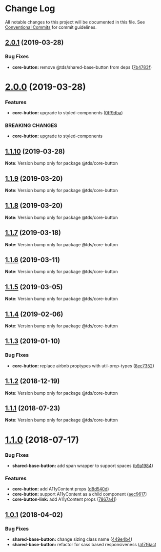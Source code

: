# Change Log

All notable changes to this project will be documented in this file.
See [Conventional Commits](https://conventionalcommits.org) for commit guidelines.

## [2.0.1](https://github.com/telusdigital/tds/compare/@tds/core-button@2.0.0...@tds/core-button@2.0.1) (2019-03-28)


### Bug Fixes

* **core-button:** remove @tds/shared-base-button from deps ([7b4783f](https://github.com/telusdigital/tds/commit/7b4783f))





# [2.0.0](https://github.com/telusdigital/tds/compare/@tds/core-button@1.1.10...@tds/core-button@2.0.0) (2019-03-28)


### Features

* **core-button:** upgrade to styled-components ([0ff9dba](https://github.com/telusdigital/tds/commit/0ff9dba))


### BREAKING CHANGES

* **core-button:** upgrade to styled-components





## [1.1.10](https://github.com/telusdigital/tds/compare/@tds/core-button@1.1.9...@tds/core-button@1.1.10) (2019-03-28)

**Note:** Version bump only for package @tds/core-button





## [1.1.9](https://github.com/telusdigital/tds/compare/@tds/core-button@1.1.8...@tds/core-button@1.1.9) (2019-03-20)

**Note:** Version bump only for package @tds/core-button





## [1.1.8](https://github.com/telusdigital/tds/compare/@tds/core-button@1.1.7...@tds/core-button@1.1.8) (2019-03-20)

**Note:** Version bump only for package @tds/core-button





## [1.1.7](https://github.com/telusdigital/tds/compare/@tds/core-button@1.1.6...@tds/core-button@1.1.7) (2019-03-18)

**Note:** Version bump only for package @tds/core-button





## [1.1.6](https://github.com/telusdigital/tds/compare/@tds/core-button@1.1.5...@tds/core-button@1.1.6) (2019-03-11)

**Note:** Version bump only for package @tds/core-button





## [1.1.5](https://github.com/telusdigital/tds/compare/@tds/core-button@1.1.4...@tds/core-button@1.1.5) (2019-03-05)

**Note:** Version bump only for package @tds/core-button





## [1.1.4](https://github.com/telusdigital/tds/compare/@tds/core-button@1.1.3...@tds/core-button@1.1.4) (2019-02-06)

**Note:** Version bump only for package @tds/core-button





## [1.1.3](https://github.com/telusdigital/tds/compare/@tds/core-button@1.1.2...@tds/core-button@1.1.3) (2019-01-10)

### Bug Fixes

- **core-button:** replace airbnb proptypes with util-prop-types ([8ec7352](https://github.com/telusdigital/tds/commit/8ec7352))

<a name="1.1.2"></a>

## [1.1.2](https://github.com/telusdigital/tds/compare/@tds/core-button@1.1.1...@tds/core-button@1.1.2) (2018-12-19)

**Note:** Version bump only for package @tds/core-button

<a name="1.1.1"></a>

## [1.1.1](https://github.com/telusdigital/tds/compare/@tds/core-button@1.1.0...@tds/core-button@1.1.1) (2018-07-23)

**Note:** Version bump only for package @tds/core-button

<a name="1.1.0"></a>

# [1.1.0](https://github.com/telusdigital/tds/compare/@tds/core-button@1.0.1...@tds/core-button@1.1.0) (2018-07-17)

### Bug Fixes

- **shared-base-button:** add span wrapper to support spaces ([b9a1984](https://github.com/telusdigital/tds/commit/b9a1984))

### Features

- **core-button:** add A11yContent props ([d8d540d](https://github.com/telusdigital/tds/commit/d8d540d))
- **core-button:** support A11yContent as a child component ([aec9617](https://github.com/telusdigital/tds/commit/aec9617))
- **core-button-link:** add A11yContent props ([7867a41](https://github.com/telusdigital/tds/commit/7867a41))

<a name="1.0.1"></a>

## [1.0.1](https://github.com/telusdigital/tds/compare/@tds/core-button@1.0.0...@tds/core-button@1.0.1) (2018-04-02)

### Bug Fixes

- **shared-base-button:** change sizing class name ([449e4b4](https://github.com/telusdigital/tds/commit/449e4b4))
- **shared-base-button:** refactor for sass based responsiveness ([a17f6ac](https://github.com/telusdigital/tds/commit/a17f6ac))
